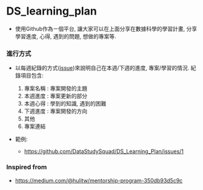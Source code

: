# DS_learning_plan

- 使用Github作為ㄧ個平台, 讓大家可以在上面分享在數據科學的學習計畫, 分享學習進度, 心得, 遇到的問題, 想做的專案等.

### 進行方式
- 以每週紀錄的方式([issue](https://github.com/DataStudySquad/DS_Learning_Plan/issues))來說明自己在本週/下週的進度, 專案/學習的情況. 紀錄項目包含: 

	1. 專案名稱 : 專案開發的主題 
	2. 本週進度 : 專案更新的部分 
	3. 本週心得 : 學到的知識, 遇到的困難
	4. 下週進度 : 專案開發的方向
	5. 其他    
	6. 專案連結 
- 範例: 
	- https://github.com/DataStudySquad/DS_Learning_Plan/issues/1

### Inspired from 
- https://medium.com/@hulitw/mentorship-program-350db93d5c9c